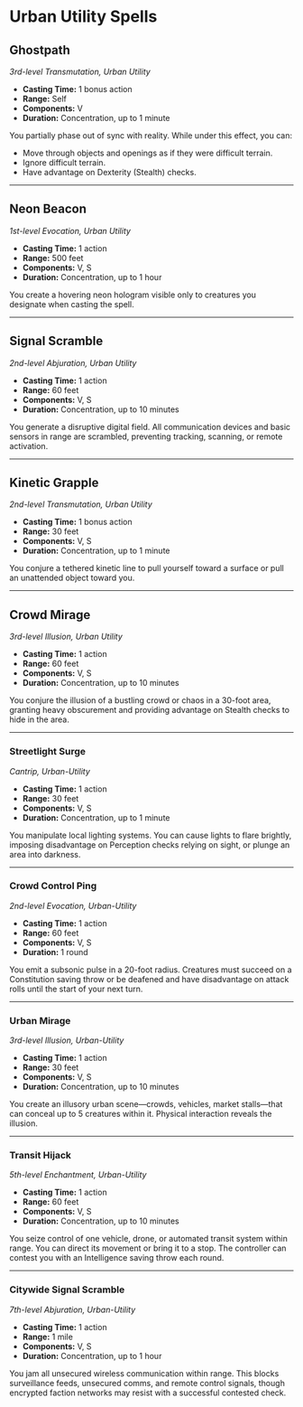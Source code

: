 # Urban Utility Spells

## Ghostpath
*3rd-level Transmutation, Urban Utility*  
- **Casting Time:** 1 bonus action  
- **Range:** Self  
- **Components:** V  
- **Duration:** Concentration, up to 1 minute  

You partially phase out of sync with reality. While under this effect, you can:  
- Move through objects and openings as if they were difficult terrain.  
- Ignore difficult terrain.  
- Have advantage on Dexterity (Stealth) checks.  

---

## Neon Beacon
*1st-level Evocation, Urban Utility*  
- **Casting Time:** 1 action  
- **Range:** 500 feet  
- **Components:** V, S  
- **Duration:** Concentration, up to 1 hour  

You create a hovering neon hologram visible only to creatures you designate when casting the spell.  

---

## Signal Scramble
*2nd-level Abjuration, Urban Utility*  
- **Casting Time:** 1 action  
- **Range:** 60 feet  
- **Components:** V, S  
- **Duration:** Concentration, up to 10 minutes  

You generate a disruptive digital field. All communication devices and basic sensors in range are scrambled, preventing tracking, scanning, or remote activation.

---

## Kinetic Grapple
*2nd-level Transmutation, Urban Utility*  
- **Casting Time:** 1 bonus action  
- **Range:** 30 feet  
- **Components:** V, S  
- **Duration:** Concentration, up to 1 minute  

You conjure a tethered kinetic line to pull yourself toward a surface or pull an unattended object toward you.

---

## Crowd Mirage
*3rd-level Illusion, Urban Utility*  
- **Casting Time:** 1 action  
- **Range:** 60 feet  
- **Components:** V, S  
- **Duration:** Concentration, up to 10 minutes  

You conjure the illusion of a bustling crowd or chaos in a 30-foot area, granting heavy obscurement and providing advantage on Stealth checks to hide in the area.

---

### Streetlight Surge
*Cantrip, Urban-Utility*  
- **Casting Time:** 1 action   
- **Range:** 30 feet  
- **Components:** V, S  
- **Duration:** Concentration, up to 1 minute  

You manipulate local lighting systems. You can cause lights to flare brightly, imposing disadvantage on Perception checks relying on sight, or plunge an area into darkness.

---

### Crowd Control Ping
*2nd-level Evocation, Urban-Utility*  
- **Casting Time:** 1 action  
- **Range:** 60 feet  
- **Components:** V, S  
- **Duration:** 1 round  

You emit a subsonic pulse in a 20-foot radius. Creatures must succeed on a Constitution saving throw or be deafened and have disadvantage on attack rolls until the start of your next turn.

---

### Urban Mirage
*3rd-level Illusion, Urban-Utility*  
- **Casting Time:** 1 action  
- **Range:** 30 feet  
- **Components:** V, S  
- **Duration:** Concentration, up to 10 minutes  

You create an illusory urban scene—crowds, vehicles, market stalls—that can conceal up to 5 creatures within it. Physical interaction reveals the illusion.

---

### Transit Hijack
*5th-level Enchantment, Urban-Utility*  
- **Casting Time:** 1 action  
- **Range:** 60 feet  
- **Components:** V, S  
- **Duration:** Concentration, up to 10 minutes  

You seize control of one vehicle, drone, or automated transit system within range. You can direct its movement or bring it to a stop. The controller can contest you with an Intelligence saving throw each round.

---

### Citywide Signal Scramble
*7th-level Abjuration, Urban-Utility*  
- **Casting Time:** 1 action  
- **Range:** 1 mile  
- **Components:** V, S  
- **Duration:** Concentration, up to 1 hour  

You jam all unsecured wireless communication within range. This blocks surveillance feeds, unsecured comms, and remote control signals, though encrypted faction networks may resist with a successful contested check.

